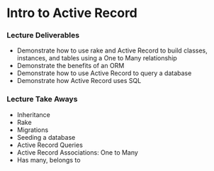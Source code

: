 # Intro to Active Record

### Lecture Deliverables
- Demonstrate how to use rake and Active Record to build classes, instances, and tables using a One to Many relationship
- Demonstrate the benefits of an ORM
- Demonstrate how to use Active Record to query a database
- Demonstrate how Active Record uses SQL

### Lecture Take Aways

- Inheritance
- Rake
- Migrations
- Seeding a database
- Active Record Queries
- Active Record Associations: One to Many
- Has many, belongs to

